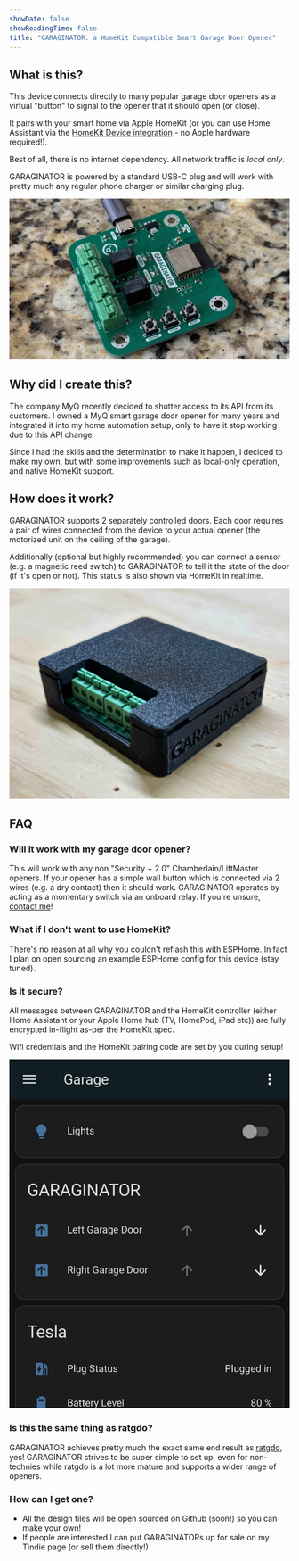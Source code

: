 ```yaml
---
showDate: false
showReadingTime: false
title: "GARAGINATOR: a HomeKit Compatible Smart Garage Door Opener"
---
```


## What is this?

This device connects directly to many popular garage door openers as a virtual
"button" to signal to the opener that it should open (or close).

It pairs with your smart home via Apple HomeKit (or you can use Home Assistant
via the [HomeKit Device integration](https://www.home-assistant.io/integrations/homekit_controller/) - no Apple hardware required!).

Best of all, there is no internet dependency. All network traffic is
_local only_.

GARAGINATOR is powered by a standard USB-C plug and will work with pretty much 
any regular phone charger or similar charging plug.

[![The GARAGINATOR PCB](GARAGINATOR-PCB-small.jpeg "The PCB for the device")](GARAGINATOR-PCB.jpeg)

## Why did I create this?

The company MyQ recently decided to shutter access to its API from its
customers. I owned a MyQ smart garage door opener for many years and integrated
it into my home automation setup, only to have it stop working due to this API
change.

Since I had the skills and the determination to make it happen, I decided to 
make my own, but with some improvements such as local-only operation, and native
HomeKit support.

## How does it work?

GARAGINATOR supports 2 separately controlled doors. Each door requires a pair of
wires connected from the device to your actual opener (the motorized unit on
the ceiling of the garage).

Additionally (optional but highly recommended) you can connect a sensor (e.g. a
magnetic reed switch) to GARAGINATOR to tell it the state of the door (if it's
open or not). This status is also shown via HomeKit in realtime.

[![The GARAGINATOR in its enclosure](cover.jpeg "GARAGINATOR is a HomeKit compatible smart Garage Door Opener")](GARAGINATOR-Full.jpeg)

## FAQ

### Will it work with my garage door opener?

This will work with any non "Security + 2.0" Chamberlain/LiftMaster openers.
If your opener has a simple wall button which is connected via 2 wires (e.g. a
dry contact) then it should work. GARAGINATOR operates by acting as a momentary
switch via an onboard relay. If you're unsure, [contact me](/about)!

### What if I don't want to use HomeKit?

There's no reason at all why you couldn't reflash this with ESPHome. In fact
I plan on open sourcing an example ESPHome config for this device (stay tuned).

### Is it secure?

All messages between GARAGINATOR and the HomeKit controller (either Home
Assistant or your Apple Home hub (TV, HomePod, iPad etc)) are fully encrypted
in-flight as-per the HomeKit spec.

Wifi credentials and the HomeKit pairing code are set by you during setup!

[![Screenshot of GARAGINATOR in Home Assistant](HA.jpeg "Screenshot of GARAGINATOR in Home Assistant")](HA.jpeg)

### Is this the same thing as ratgdo?

GARAGINATOR achieves pretty much the exact same end result as
[ratgdo](https://paulwieland.github.io/ratgdo/), yes! GARAGINATOR strives to be
super simple to set up, even for non-technies while ratgdo is a lot
more mature and supports a wider range of openers.

### How can I get one?

- All the design files will be open sourced on Github (soon!) so you can make
  your own!
- If people are interested I can put GARAGINATORs up for sale on my Tindie page
  (or sell them directly!)
